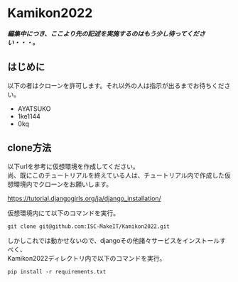 # Kamikon2022

***編集中につき、ここより先の記述を実施するのはもう少し待ってください・・・。***

## はじめに
以下の者はクローンを許可します。それ以外の人は指示が出るまでお待ちください。
- AYATSUKO
- 1ke1144
- 0kq

## clone方法
以下urlを参考に仮想環境を作成してください。  
尚、既にこのチュートリアルを終えている人は、チュートリアル内で作成した仮想環境内でクローンをお願いします。

https://tutorial.djangogirls.org/ja/django_installation/

仮想環境内にて以下のコマンドを実行。

```
git clone git@github.com:ISC-MakeIT/Kamikon2022.git
```

しかしこれでは動かせないので、djangoその他諸々サービスをインストールすべく、  
Kamikon2022ディレクトリ内で以下のコマンドを実行。

```
pip install -r requirements.txt
```
